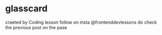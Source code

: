 # glasscard
craeted by Coding lesson
follow on insta @frontenddevlessons
do check the previous post on the pase
